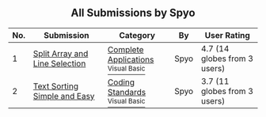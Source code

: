 ﻿<div align="center">

## All Submissions by Spyo

</div>

No.  | Submission | Category | By   | User Rating
---- | ---------- | -------- | ---- | -----------
1 | [Split Array and Line Selection<br />](https://github.com/Planet-Source-Code/spyo-split-array-and-line-selection__1-50762) | [Complete Applications<br /><sup>Visual Basic</sup>](../ByCategory/complete-applications__1-27.md) | Spyo | 4.7 (14 globes from 3 users)
2 | [Text Sorting Simple and Easy<br />](https://github.com/Planet-Source-Code/spyo-text-sorting-simple-and-easy__1-51001) | [Coding Standards<br /><sup>Visual Basic</sup>](../ByCategory/coding-standards__1-43.md) | Spyo | 3.7 (11 globes from 3 users)
